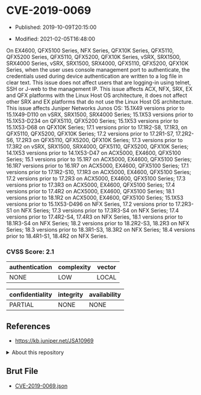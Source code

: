 # CVE-2019-0069

- Published: 2019-10-09T20:15:00

- Modified: 2021-02-05T16:48:00

On EX4600, QFX5100 Series, NFX Series, QFX10K Series, QFX5110, QFX5200 Series, QFX5110, QFX5200, QFX10K Series, vSRX, SRX1500, SRX4000 Series, vSRX, SRX1500, SRX4000, QFX5110, QFX5200, QFX10K Series, when the user uses console management port to authenticate, the credentials used during device authentication are written to a log file in clear text. This issue does not affect users that are logging-in using telnet, SSH or J-web to the management IP. This issue affects ACX, NFX, SRX, EX and QFX platforms with the Linux Host OS architecture, it does not affect other SRX and EX platforms that do not use the Linux Host OS architecture. This issue affects Juniper Networks Junos OS: 15.1X49 versions prior to 15.1X49-D110 on vSRX, SRX1500, SRX4000 Series; 15.1X53 versions prior to 15.1X53-D234 on QFX5110, QFX5200 Series; 15.1X53 versions prior to 15.1X53-D68 on QFX10K Series; 17.1 versions prior to 17.1R2-S8, 17.1R3, on QFX5110, QFX5200, QFX10K Series; 17.2 versions prior to 17.2R1-S7, 17.2R2-S6, 17.2R3 on QFX5110, QFX5200, QFX10K Series; 17.3 versions prior to 17.3R2 on vSRX, SRX1500, SRX4000, QFX5110, QFX5200, QFX10K Series; 14.1X53 versions prior to 14.1X53-D47 on ACX5000, EX4600, QFX5100 Series; 15.1 versions prior to 15.1R7 on ACX5000, EX4600, QFX5100 Series; 16.1R7 versions prior to 16.1R7 on ACX5000, EX4600, QFX5100 Series; 17.1 versions prior to 17.1R2-S10, 17.1R3 on ACX5000, EX4600, QFX5100 Series; 17.2 versions prior to 17.2R3 on ACX5000, EX4600, QFX5100 Series; 17.3 versions prior to 17.3R3 on ACX5000, EX4600, QFX5100 Series; 17.4 versions prior to 17.4R2 on ACX5000, EX4600, QFX5100 Series; 18.1 versions prior to 18.1R2 on ACX5000, EX4600, QFX5100 Series; 15.1X53 versions prior to 15.1X53-D496 on NFX Series, 17.2 versions prior to 17.2R3-S1 on NFX Series; 17.3 versions prior to 17.3R3-S4 on NFX Series; 17.4 versions prior to 17.4R2-S4, 17.4R3 on NFX Series, 18.1 versions prior to 18.1R3-S4 on NFX Series; 18.2 versions prior to 18.2R2-S3, 18.2R3 on NFX Series; 18.3 versions prior to 18.3R1-S3, 18.3R2 on NFX Series; 18.4 versions prior to 18.4R1-S1, 18.4R2 on NFX Series.

### CVSS Score: **2.1**

| authentication | complexity | vector |
| --- | --- | --- |
| NONE | LOW | LOCAL |

| confidentiality | integrity | availability |
| --- | --- | --- |
| PARTIAL | NONE | NONE |

## References

* https://kb.juniper.net/JSA10969

<details>
<summary>About this repository</summary> 

  This repository is part of the project [Live Hack CVE](https://github.com/Live-Hack-CVE). Main website can be found [www.live-hack.org](https://www.live-hack.org) 
  
  Made by [Sn0wAlice](https://github.com/Sn0wAlice) for the people that care about security and need to have a feed of the latest CVEs. Hope you enjoy it, don't forget to star the repo and follow me on [Twitter](https://twitter.com/Sn0wAlice) and [Github](https://github.com/Sn0wAlice). And that is my [personnal website](https://www.alice-snow.me/)

  - [Home Page](https://github.com/Live-Hack-CVE)
  - [Framework](https://github.com/Live-Hack-CVE/cve-framework)
  - [CVE database](https://github.com/Live-Hack-CVE/full_database)
  - [Changelog](https://github.com/Live-Hack-CVE/Changelog)
</details>

## Brut File

* [CVE-2019-0069.json](https://raw.githubusercontent.com/Live-Hack-CVE/full_database/main/cves/2019/CVE-2019-0069.json)

